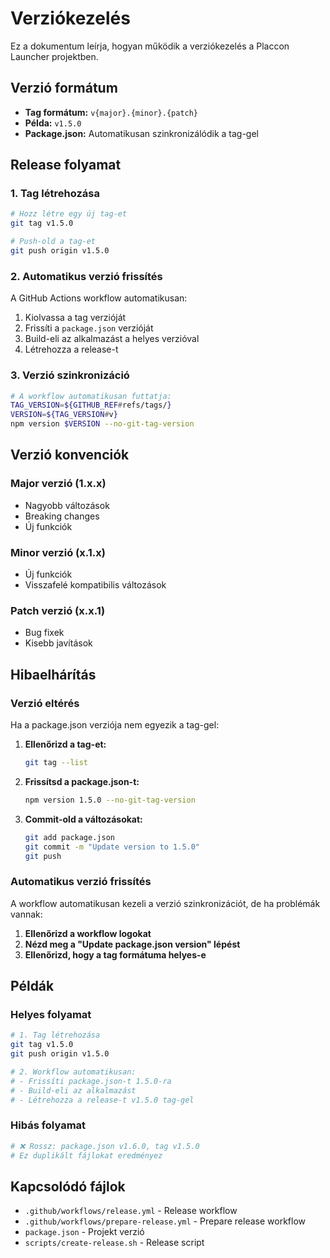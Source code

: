 # Verziókezelés

Ez a dokumentum leírja, hogyan működik a verziókezelés a Placcon Launcher projektben.

## Verzió formátum

- **Tag formátum:** `v{major}.{minor}.{patch}`
- **Példa:** `v1.5.0`
- **Package.json:** Automatikusan szinkronizálódik a tag-gel

## Release folyamat

### 1. Tag létrehozása
```bash
# Hozz létre egy új tag-et
git tag v1.5.0

# Push-old a tag-et
git push origin v1.5.0
```

### 2. Automatikus verzió frissítés
A GitHub Actions workflow automatikusan:
1. Kiolvassa a tag verzióját
2. Frissíti a `package.json` verzióját
3. Build-eli az alkalmazást a helyes verzióval
4. Létrehozza a release-t

### 3. Verzió szinkronizáció
```bash
# A workflow automatikusan futtatja:
TAG_VERSION=${GITHUB_REF#refs/tags/}
VERSION=${TAG_VERSION#v}
npm version $VERSION --no-git-tag-version
```

## Verzió konvenciók

### Major verzió (1.x.x)
- Nagyobb változások
- Breaking changes
- Új funkciók

### Minor verzió (x.1.x)
- Új funkciók
- Visszafelé kompatibilis változások

### Patch verzió (x.x.1)
- Bug fixek
- Kisebb javítások

## Hibaelhárítás

### Verzió eltérés
Ha a package.json verziója nem egyezik a tag-gel:

1. **Ellenőrizd a tag-et:**
   ```bash
   git tag --list
   ```

2. **Frissítsd a package.json-t:**
   ```bash
   npm version 1.5.0 --no-git-tag-version
   ```

3. **Commit-old a változásokat:**
   ```bash
   git add package.json
   git commit -m "Update version to 1.5.0"
   git push
   ```

### Automatikus verzió frissítés
A workflow automatikusan kezeli a verzió szinkronizációt, de ha problémák vannak:

1. **Ellenőrizd a workflow logokat**
2. **Nézd meg a "Update package.json version" lépést**
3. **Ellenőrizd, hogy a tag formátuma helyes-e**

## Példák

### Helyes folyamat
```bash
# 1. Tag létrehozása
git tag v1.5.0
git push origin v1.5.0

# 2. Workflow automatikusan:
# - Frissíti package.json-t 1.5.0-ra
# - Build-eli az alkalmazást
# - Létrehozza a release-t v1.5.0 tag-gel
```

### Hibás folyamat
```bash
# ❌ Rossz: package.json v1.6.0, tag v1.5.0
# Ez duplikált fájlokat eredményez
```

## Kapcsolódó fájlok

- `.github/workflows/release.yml` - Release workflow
- `.github/workflows/prepare-release.yml` - Prepare release workflow
- `package.json` - Projekt verzió
- `scripts/create-release.sh` - Release script 
